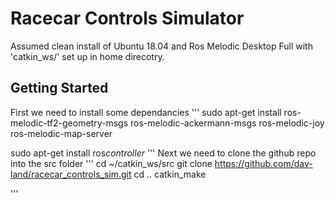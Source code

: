 # Racecar Controls Simulator

Assumed clean install of Ubuntu 18.04 and Ros Melodic Desktop Full with 'catkin_ws/' set up in home direcotry.

## Getting Started

First we need to install some dependancies
'''
sudo apt-get install ros-melodic-tf2-geometry-msgs ros-melodic-ackermann-msgs ros-melodic-joy ros-melodic-map-server

sudo apt-get install ros*controller*
'''
Next we need to clone the github repo into the src folder
'''
cd ~/catkin_ws/src
git clone https://github.com/dav-land/racecar_controls_sim.git
cd ..
catkin_make

'''